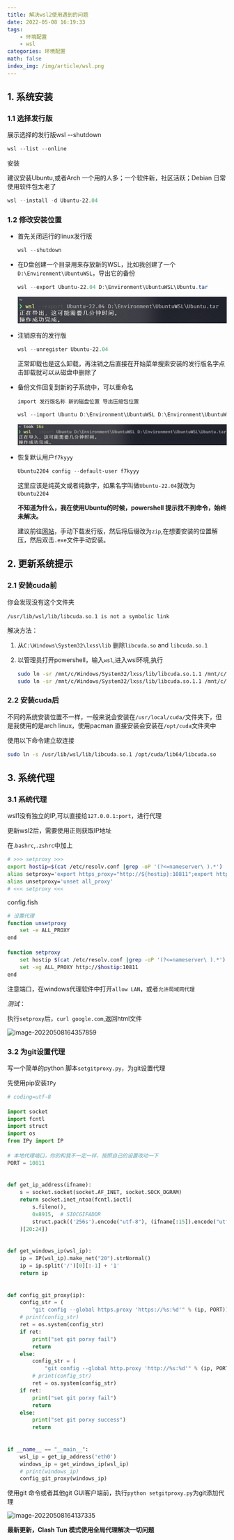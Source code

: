 ```yaml
---
title: 解决wsl2使用遇到的问题
date: 2022-05-08 16:19:33
tags:
    - 环境配置
    - wsl
categories: 环境配置
math: false
index_img: /img/article/wsl.png
---
```

## 1. 系统安装

### 1.1 选择发行版

展示选择的发行版wsl --shutdown

```powershell
wsl --list --online
```

安装

建议安装Ubuntu,或者Arch 一个用的人多；一个软件新，社区活跃；Debian 日常使用软件包太老了

```powershell
wsl --install -d Ubuntu-22.04
```

### 1.2 修改安装位置

- 首先关闭运行的linux发行版

  ```powershell
  wsl --shutdown
  ```

- 在D盘创建一个目录用来存放新的WSL，比如我创建了一个`D:\Environment\UbuntuWSL`，导出它的备份

  ```powershell
  wsl --export Ubuntu-22.04 D:\Environment\UbuntuWSL\Ubuntu.tar
  ```

  <img src="https://raw.githubusercontent.com/F7kyyy/picture/main/img/202305261819078.png" alt="image-20230526181905016" style="zoom:67%;" />

- 注销原有的发行版

  ```powershell
  wsl --unregister Ubuntu-22.04
  ```

  正常卸载也是这么卸载，再注销之后直接在开始菜单搜索安装的发行版名字点击卸载就可以从磁盘中删除了

- 备份文件回复到新的子系统中，可以重命名

  `import 发行版名称 新的磁盘位置 导出压缩包位置` 

  ```powershell
  wsl --import Ubuntu D:\Environment\UbuntuWSL D:\Environment\UbuntuWSL\Ubuntu.tar
  ```

  <img src="https://raw.githubusercontent.com/F7kyyy/picture/main/img/202305261824929.png" alt="image-20230526182410865" style="zoom: 67%;" />

- 恢复默认用户`f7kyyy`

  ```powershell
  Ubuntu2204 config --default-user f7kyyy
  ```

  这里应该是纯英文或者纯数字，如果名字叫做`Ubuntu-22.04`就改为 `Ubuntu2204`

  **不知道为什么，我在使用Ubuntu的时候，powershell 提示找不到命令，始终未解决。**
  
  建议前往[网站](https://learn.microsoft.com/zh-cn/windows/wsl/install-manual)，手动下载发行版，然后将后缀改为`zip`,在想要安装的位置解压，然后双击`.exe`文件手动安装。
  
  

## 2. 更新系统提示

### 2.1 安装cuda前

你会发现没有这个文件夹

`/usr/lib/wsl/lib/libcuda.so.1 is not a symbolic link`

解决方法：

1. 从`C:\Windows\System32\lxss\lib` 删除`libcuda.so` and `libcuda.so.1` 

2. 以管理员打开powershell，输入`wsl`,进入wsl环境,执行

   ```bash
   sudo ln -sr /mnt/c/Windows/System32/lxss/lib/libcuda.so.1.1 /mnt/c/Windows/System32/lxss/lib/libcuda.so.1
   sudo ln -sr /mnt/c/Windows/System32/lxss/lib/libcuda.so.1.1 /mnt/c/Windows/System32/lxss/lib/libcuda.so
   ```

### 2.2 安装cuda后

不同的系统安装位置不一样，一般来说会安装在`/usr/local/cuda/`文件夹下，但是我使用的是arch linux，使用pacman 直接安装会安装在`/opt/cuda`文件夹中

使用以下命令建立软连接

```bash
sudo ln -s /usr/lib/wsl/lib/libcuda.so.1 /opt/cuda/lib64/libcuda.so
```

## 3. 系统代理

### 3.1  系统代理

wsl1没有独立的IP,可以直接给`127.0.0.1:port`，进行代理

更新wsl2后，需要使用正则获取IP地址

在.`bashrc`,`.zshrc`中加上

```bash
# >>> setproxy >>>
export hostip=$(cat /etc/resolv.conf |grep -oP '(?<=nameserver\ ).*')
alias setproxy='export https_proxy="http://${hostip}:10811";export http_proxy="http://${hostip}:10811";'
alias unsetproxy='unset all_proxy'
# <<< setproxy <<<
```

config.fish

```bash
# 设置代理
function unsetproxy
    set -e ALL_PROXY
end

function setproxy
    set hostip $(cat /etc/resolv.conf |grep -oP '(?<=nameserver\ ).*')
    set -xg ALL_PROXY http://$hostip:10811
end
```

注意端口，在windows代理软件中打开`allow LAN`，或者`允许局域网代理`

*测试*：

执行`setproxy`后，`curl google.com`,返回html文件

![image-20220508164357859](https://cdn.jsdelivr.net/gh/F7kyyy/picture@main/img/202205081643996.png)

### 3.2 为git设置代理

写一个简单的python 脚本`setgitproxy.py`，为git设置代理

先使用pip安装`IPy`

```python
# coding=utf-8

import socket
import fcntl
import struct
import os
from IPy import IP

# 本地代理端口，你的和我不一定一样，按照自己的设置改动一下
PORT = 10811


def get_ip_address(ifname):
    s = socket.socket(socket.AF_INET, socket.SOCK_DGRAM)
    return socket.inet_ntoa(fcntl.ioctl(
        s.fileno(),
        0x8915,  # SIOCGIFADDR
        struct.pack(('256s').encode("utf-8"), (ifname[:15]).encode("utf-8"))
    )[20:24])


def get_windows_ip(wsl_ip):
    ip = IP(wsl_ip).make_net("20").strNormal()
    ip = ip.split('/')[0][:-1] + '1'
    return ip


def config_git_proxy(ip):
    config_str = (
        "git config --global https.proxy 'https://%s:%d'" % (ip, PORT))
    # print(config_str)
    ret = os.system(config_str)
    if ret:
        print("set git porxy fail")
        return
    else:
        config_str = (
            "git config --global http.proxy 'http://%s:%d'" % (ip, PORT))
        # print(config_str)
        ret = os.system(config_str)
    if ret:
        print("set git porxy fail")
        return
    else:
        print("set git porxy success")
        return


if __name__ == "__main__":
    wsl_ip = get_ip_address('eth0')
    windows_ip = get_windows_ip(wsl_ip)
    # print(windows_ip)
    config_git_proxy(windows_ip)

```

使用git 命令或者其他git GUI客户端前，执行`python setgitproxy.py`为git添加代理

![image-20220508164137335](https://cdn.jsdelivr.net/gh/F7kyyy/picture@main/img/202205081641462.png)





**最新更新，Clash Tun 模式使用全局代理解决一切问题**